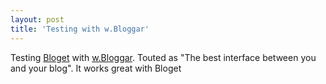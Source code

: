 ```yaml
---
layout: post  
title: 'Testing with w.Bloggar'
---
```

Testing [Bloget](/bloget) with [w.Bloggar](http://wbloggar). Touted as "The best interface between you and your blog". It works great with Bloget
